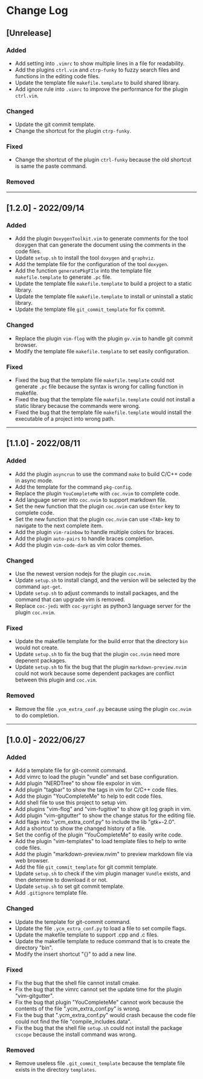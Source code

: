 # Change Log

## [Unrelease]
### Added
- Add setting into `.vimrc` to show multiple lines in a file for readability.
- Add the plugins `ctrl.vim` and `ctrp-funky` to fuzzy search files and functions in the editing code files.
- Update the template file `makefile.template` to build shared library.
- Add ignore rule into `.vimrc` to improve the performance for the plugin `ctrl.vim`.

### Changed
- Update the git commit template.
- Change the shortcut for the plugin `ctrp-funky`.

### Fixed
- Change the shortcut of the plugin `ctrl-funky` because the old shortcut is same the paste command.

### Removed

---------------------------
## [1.2.0] - 2022/09/14
### Added
- Add the plugin `DoxygenToolkit.vim` to generate comments for the tool doxygen that can generate the document using the comments in the code files.
- Update `setup.sh` to install the tool `doxygen` and `graphviz`.
- Add the template file for the configuration of the tool `doxygen`.
- Add the function `generatePkgFIle` into the template file `makefile.template` to generate `.pc` file.
- Update the template file `makefile.template` to build a project to a static library.
- Update the template file `makefile.template` to install or uninstall a static library.
- Update the template file `git_commit_template` for fix commit.

### Changed
- Replace the plugin `vim-flog` with the plugin `gv.vim` to handle git commit browser.
- Modify the template file `makefile.template` to set easily configuration.

### Fixed
- Fixed the bug that the template file `makefile.template` could not generate `.pc` file because the syntax is wrong for calling function in makefile.
- Fixed the bug that the template file `makefile.template` could not install a static library because the commands were wrong.
- Fixed the bug that the template file `makefile.template` would install the executable of a project into wrong path.

---------------------------
## [1.1.0] - 2022/08/11
### Added
- Add the plugin `asyncrun` to use the command `make` to build C/C++ code in async mode.
- Add the template for the command `pkg-config`.
- Replace the plugin `YouCompleteMe` with `coc.nvim` to complete code.
- Add language server into `coc.nvim` to support markdown file.
- Set the new function that the plugin `coc.nvim` can use `Enter` key to complete code.
- Set the new function that the plugin `coc.nvim` can use `<TAB>` key to navigate to the next complete item.
- Add the plugin `vim-rainbow` to handle multiple colors for braces.
- Add the plugin `auto-pairs` to handle braces completion.
- Add the plugin `vim-code-dark` as vim color themes.

### Changed
- Use the newest version nodejs for the plugin `coc.nvim`.
- Update `setup.sh` to install clangd, and the version will be selected by the command `apt-get`.
- Update `setup.sh` to adjust commands to install packages, and the command that can upgrade vim is removed.
- Replace `coc-jedi` with `coc-pyright` as python3 language server for the plugin `coc.nvim`.

### Fixed
- Update the makefile template for the build error that the directory `bin` would not create.
- Update `setup.sh` to fix the bug that the plugin `coc.nvim` need more depenent packages.
- Update `setup.sh` to fix the bug that the plugin `markdown-preview.nvim` could not work because some dependent packages are conflict between this plugin and `coc.vim`.

### Removed
- Remove the file `.ycm_extra_conf.py` because using the plugin `coc.nvim` to do completion.

---------------------------
## [1.0.0] - 2022/06/27
### Added
- Add a template file for git-commit command.
- Add vimrc to load the plugin "vundle" and set base configuration.
- Add plugin "NERDTree" to show file expolor in vim.
- Add plugin "tagbar" to show the tags in vim for C/C++ code files.
- Add the plugin "YouCompleteMe" to help to edit code files.
- Add shell file to use this project to setup vim.
- Add plugins "vim-flog" and "vim-fugitive" to show git log graph in vim.
- Add plugin "vim-gitgutter" to show the change status for the editing file.
- Add flags into ".ycm_extra_conf.py" to include the lib "gtk+-2.0".
- Add a shortcut to show the changed history of a file.
- Set the config of the plugin "YouCompleteMe" to easily write code.
- Add the plugin "vim-templates" to load template files to help to write code files.
- Add the plugin "markdown-preview.nvim" to preview markdown file via web browser.
- Add the file `git_commit_template` for git commit template.
- Update `setup.sh` to check if the vim plugin manager `Vundle` exists, and then determine to download it or not.
- Update `setup.sh` to set git commit template.
- Add `.gitignore` template file.

### Changed
- Update the template for git-commit command.
- Update the file `.ycm_extra_conf.py` to load a file to set compile flags.
- Update the makefile template to support .cpp and .c files.
- Update the makefile template to reduce command that is to create the directory "bin".
- Modify the insert shortcut "{}" to add a new line.

### Fixed
- Fix the bug that the shell file cannot install cmake.
- Fix the bug that the vimrc cannot set the update time for the plugin "vim-gitgutter".
- Fix the bug that plugin "YouCompleteMe" cannot work because the contents of the file ".ycm_extra_conf.py" is wrong.
- Fix the bug that ".ycm_extra_conf.py" would crash because the code file could not find the file "compile_includes.data".
- Fix the bug that the shell file `setup.sh` could not install the package `cscope` because the install command was wrong.

### Removed
- Remove useless file `.git_commit_template` because the template file exists in the directory `templates`.
